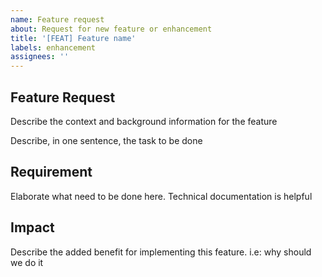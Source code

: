 ```yaml
---
name: Feature request
about: Request for new feature or enhancement
title: '[FEAT] Feature name'
labels: enhancement
assignees: ''
---
```


## Feature Request

Describe the context and background information for the feature

Describe, in one sentence, the task to be done

## Requirement

Elaborate what need to be done here. Technical documentation is helpful

## Impact

Describe the added benefit for implementing this feature. i.e: why should we do it
